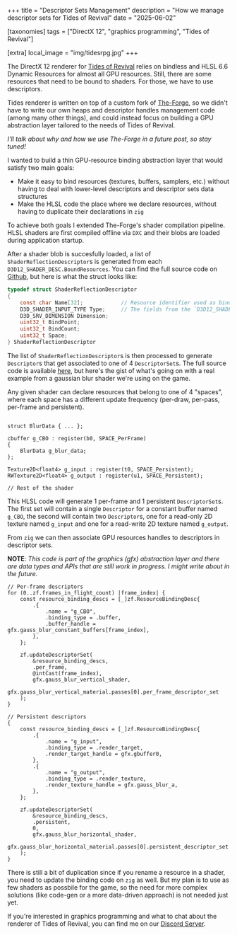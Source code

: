 +++
title = "Descriptor Sets Management"
description = "How we manage descriptor sets for Tides of Revival"
date = "2025-06-02"

[taxonomies]
tags = ["DirectX 12", "graphics programming", "Tides of Revival"]

[extra]
local_image = "img/tidesrpg.jpg"
+++

The DirectX 12 renderer for [Tides of Revival](https://github.com/Srekel/tides-of-revival) relies on bindless and HLSL 6.6 Dynamic Resources for almost all GPU resources.
Still, there are some resources that need to be bound to shaders. For those, we have to use descriptors.

Tides renderer is written on top of a custom fork of [The-Forge](https://github.com/gmodarelli/The-Forge/tree/ze-forge), so we didn't have to write our own heaps and descriptor handles management code (among many other things), and could instead focus on building a GPU abstraction layer tailored to the needs of Tides of Revival.

_I'll talk about why and how we use The-Forge in a future post, so stay tuned!_

I wanted to build a thin GPU-resource binding abstraction layer that would satisfy two main goals:

- Make it easy to bind resources (textures, buffers, samplers, etc.) without having to deal with lower-level descriptors and descriptor sets data structures
- Make the HLSL code the place where we declare resources, without having to duplicate their declarations in `zig`

To achieve both goals I extended The-Forge's shader compilation pipeline.
HLSL shaders are first compiled offline via `DXC` and their blobs are loaded during application startup.

After a shader blob is succesfully loaded, a list of `ShaderReflectionDescriptor`s is generated from each `D3D12_SHADER_DESC.BoundResources`. You can find the full source code on [Github](https://github.com/gmodarelli/The-Forge/blob/ze-forge/Common_3/Graphics/Direct3D12/Direct3D12_cxx.cpp#L133), but here is what the struct looks like:

```C
typedef struct ShaderReflectionDescriptor
{
    const char Name[32];            // Resource identifier used as binding key from higher-level APIs
    D3D_SHADER_INPUT_TYPE Type;     // The fields from the `D3D12_SHADER_INPUT_BIND_DESC` struct.
    D3D_SRV_DIMENSION Dimension;
    uint32_t BindPoint;
    uint32_t BindCount;
    uint32_t Space;
} ShaderReflectionDescriptor
```

The list of `ShaderReflectionDescriptor`s is then processed to generate `Descriptor`s that get associated to one of 4 `DescriptorSet`s. The full source code is available [here](https://github.com/gmodarelli/The-Forge/blob/ze-forge/Common_3/Graphics/Direct3D12/Direct3D12.c#L4448), but here's the gist of what's going on with a real example from a gaussian blur shader we're using on the game.

Any given shader can declare resources that belong to one of 4 "spaces", where each space has a different update frequency (per-draw, per-pass, per-frame and persistent).

```HLSL

struct BlurData { ... };

cbuffer g_CBO : register(b0, SPACE_PerFrame)
{
    BlurData g_blur_data;
};

Texture2D<float4> g_input : register(t0, SPACE_Persistent);
RWTexture2D<float4> g_output : register(u1, SPACE_Persistent);

// Rest of the shader
```

This HLSL code will generate 1 per-frame and 1 persistent `DescriptorSet`s. The first set will contain a single `Descriptor` for a constant buffer named `g_CBO`, the second will contain two `Descriptor`s, one for a read-only 2D texture named `g_input` and one for a read-write 2D texture named `g_output`.

From `zig` we can then associate GPU resources handles to descriptors in descriptor sets.

**NOTE**: _This code is part of the graphics (gfx) abstraction layer and there are data types and APIs that are still work in progress. I might write about in the future._

```ZIG
// Per-frame descriptors
for (0..zf.frames_in_flight_count) |frame_index| {
    const resource_binding_descs = [_]zf.ResourceBindingDesc{
        .{
            .name = "g_CBO",
            .binding_type = .buffer,
            .buffer_handle = gfx.gauss_blur_constant_buffers[frame_index],
        },
    };

    zf.updateDescriptorSet(
        &resource_binding_descs,
        .per_frame,
        @intCast(frame_index),
        gfx.gauss_blur_vertical_shader,
        gfx.gauss_blur_vertical_material.passes[0].per_frame_descriptor_set
    );
}

// Persistent descriptors
{
    const resource_binding_descs = [_]zf.ResourceBindingDesc{
        .{
            .name = "g_input",
            .binding_type = .render_target,
            .render_target_handle = gfx.gbuffer0,
        },
        .{
            .name = "g_output",
            .binding_type = .render_texture,
            .render_texture_handle = gfx.gauss_blur_a,
        },
    };

    zf.updateDescriptorSet(
        &resource_binding_descs,
        .persistent,
        0,
        gfx.gauss_blur_horizontal_shader,
        gfx.gauss_blur_horizontal_material.passes[0].persistent_descriptor_set
    );
}
```

There is still a bit of duplication since if you rename a resource in a shader, you need to update the binding code on `zig` as well. But my plan is to use as few shaders as possbile for the game, so the need for more complex solutions (like code-gen or a more data-driven approach) is not needed just yet.

If you're interested in graphics programming and what to chat about the renderer of Tides of Revival, you can find me on our [Discord Server](https://discord.gg/t2SUa4ng).